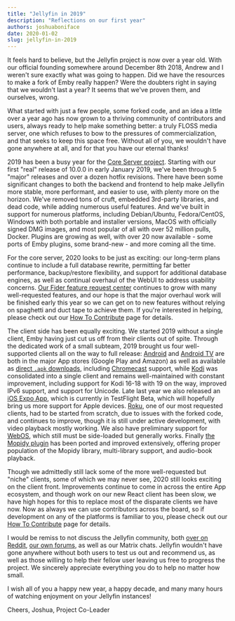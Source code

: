 ```yaml
---
title: "Jellyfin in 2019"
description: "Reflections on our first year"
authors: joshuaboniface
date: 2020-01-02
slug: jellyfin-in-2019
---
```


It feels hard to believe, but the Jellyfin project is now over a year old. With our official founding somewhere around December 8th 2018, Andrew and I weren't sure exactly what was going to happen. Did we have the resources to make a fork of Emby really happen? Were the doubters right in saying that we wouldn't last a year? It seems that we've proven them, and ourselves, wrong.
<!-- truncate -->
What started with just a few people, some forked code, and an idea a little over a year ago has now grown to a thriving community of contributors and users, always ready to help make something better: a truly FLOSS media server, one which refuses to bow to the pressures of commercialization, and that seeks to keep this space free. Without all of you, we wouldn't have gone anywhere at all, and for that you have our eternal thanks!

2019 has been a busy year for the [Core Server project](https://github.com/jellyfin/jellyfin). Starting with our first "real" release of 10.0.0 in early January 2019, we've been through 5 "major" releases and over a dozen hotfix revisions. There have been some significant changes to both the backend and frontend to help make Jellyfin more stable, more performant, and easier to use, with plenty more on the horizon. We've removed tons of cruft, embedded 3rd-party libraries, and dead code, while adding numerous useful features. And we've built in support for numerous platforms, including Debian/Ubuntu, Fedora/CentOS, Windows with both portable and installer versions, MacOS with officially signed DMG images, and most popular of all with over 52 million pulls, Docker. Plugins are growing as well, with over 20 now available - some ports of Emby plugins, some brand-new - and more coming all the time.

For the core server, 2020 looks to be just as exciting: our long-term plans continue to include a full database rewrite, permitting far better performance, backup/restore flexibility, and support for additional database engines, as well as continual overhaul of the WebUI to address usability concerns. [Our Fider feature request center](https://features.jellyfin.org) continues to grow with many well-requested features, and our hope is that the major overhaul work will be finished early this year so we can get on to new features without relying on spaghetti and duct tape to achieve them. If you're interested in helping, please check out our [How To Contribute](https://jellyfin.org/contribute/) page for details.

The client side has been equally exciting. We started 2019 without a single client, Emby having just cut us off from their clients out of spite. Through the dedicated work of a small subteam, 2019 brought us four well-supported clients all on the way to full release: [Android](https://github.com/jellyfin/jellyfin-android) and [Android TV](https://github.com/jellyfin/jellyfin-androidtv) are both in the major App stores (Google Play and Amazon) as well as available as [direct `.apk` downloads](https://repo.jellyfin.org/releases/client), including [Chromecast](https://github.com/jellyfin/jellyfin-chromecast) support, while [Kodi](https://github.com/jellyfin/jellyfin-kodi) was consolidated into a single client and remains well-maintained with constant improvement, including support for Kodi 16-18 with 19 on the way, improved IPv6 support, and support for Unicode. Late last year we also released an [iOS Expo App](https://github.com/jellyfin/jellyfin-expo), which is currently in TestFlight Beta, which will hopefully bring us more support for Apple devices. [Roku](https://github.com/jellyfin/jellyfin-roku), one of our most requested clients, had to be started from scratch, due to issues with the forked code, and continues to improve, though it is still under active development, with video playback mostly working. We also have preliminary support for [WebOS](https://github.com/jellyfin/jellyfin-webos), which still must be side-loaded but generally works. Finally [the Mopidy plugin](https://github.com/jellyfin/mopidy-jellyfin) has been ported and improved extensively, offering proper population of the Mopidy library, multi-library support, and audio-book playback.

Though we admittedly still lack some of the more well-requested but "niche" clients, some of which we may never see, 2020 still looks exciting on the client front. Improvements continue to come in across the entire App ecosystem, and though work on our new React client has been slow, we have high hopes for this to replace most of the disparate clients we have now. Now as always we can use contributors across the board, so if development on any of the platforms is familiar to you, please check out our [How To Contribute](https://jellyfin.org/contribute/) page for details.

I would be remiss to not discuss the Jellyfin community, both [over on Reddit](https://reddit.com/r/jellyfin), [our own forums](https://forum.jellyfin.org), as well as our Matrix chats. Jellyfin wouldn't have gone anywhere without both users to test us out and recommend us, as well as those willing to help their fellow user leaving us free to progress the project. We sincerely appreciate everything you do to help no matter how small.

I wish all of you a happy new year, a happy decade, and many many hours of watching enjoyment on your Jellyfin instances!

Cheers,
Joshua, Project Co-Leader
